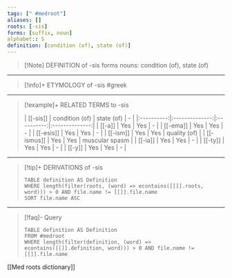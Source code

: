 ```yaml
---
tags: [" #medroot"]
aliases: []
roots: [-sis]
forms: [suffix, noun]
alphabet:: S
definition: [condition (of), state (of)]
---
```

>[!Note] DEFINITION of -sis
>forms nouns: condition (of), state (of)
_____
>[!info]+ ETYMOLOGY of -sis
>#greek
_____
>[!example]+ RELATED TERMS to -sis
>
>|   [[-sis]]   | condition (of) | state (of) |       -        |
|:----------:|:--------------:|:----------:|:--------------:|
|  [[-a]]  |      Yes       |    Yes     |       -        |
| [[-ema]]  |      Yes       |    Yes     |       -        |
|  [[-esis]]   |      Yes       |    Yes     |       -        |
|  [[-ism]]  |      Yes       |    Yes     |        quality (of)      |
| [[-ismus]] |      Yes       |    Yes     | muscular spasm |
|  [[-ia]]  |      Yes       |    Yes     |       -        |
|  [[-ty]]   |      Yes       |    Yes     |       -        |
|   [[-y]]   |      Yes       |    Yes     |       -        |
>
_____
>[!tip]+ DERIVATIONS of -sis
>```dataview
>TABLE definition AS Definition 
>WHERE length(filter(roots, (word) => econtains([[]].roots, word))) > 0 AND file.name != [[]].file.name
>SORT file.name ASC
>```
_____
>[!faq]- Query
>```dataview
>TABLE definition AS Definition
>FROM #medroot
>WHERE length(filter(definition, (word) => econtains([[]].definition, word))) > 0 AND file.name != [[]].file.name
>```

[[Med roots dictionary]]